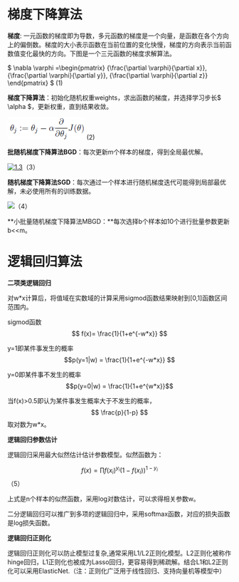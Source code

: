 # 梯度下降算法

**梯度**: 一元函数的梯度即为导数，多元函数的梯度是一个向量，是函数在各个方向上的偏倒数。梯度的大小表示函数在当前位置的变化快慢，梯度的方向表示当前函数值变化最快的方向。下图是一个三元函数的梯度求解算法。

$
\nabla \varphi =\begin{pmatrix}
{\frac{\partial \varphi}{\partial x}},  
{\frac{\partial \varphi}{\partial y}},
{\frac{\partial \varphi}{\partial z}}
\end{pmatrix} $ (1)

**梯度下降算法**：初始化随机权重weights，求出函数的梯度，并选择学习步长$ \alpha $，更新权重，直到结果收敛。

![](/assets/import_gd.png) (2)

**批随机梯度下降算法BGD**：每次更新m个样本的梯度，得到全局最优解。

[![](https://github.com/endymecy/spark-ml-source-analysis/raw/master/最优化算法/梯度下降/imgs/1.3.png "1.3")](https://github.com/endymecy/spark-ml-source-analysis/blob/master/最优化算法/梯度下降/imgs/1.3.png)（3）

**随机梯度下降算法SGD**：每次通过一个样本进行随机梯度迭代可能得到局部最优解，未必使用所有的训练数据。

![](http://upload-images.jianshu.io/upload_images/1825085-a08b3af9b8250e20.png?imageMogr2/auto-orient/strip|imageView2/2/w/1240)（4）

**小批量随机梯度下降算法MBGD：**每次选择b个样本如10个进行批量参数更新b&lt;&lt;m。

# 逻辑回归算法

**二项类逻辑回归**

对w\*x计算后，将值域在实数域的计算采用sigmod函数结果映射到[0,1]函数区间范围内。

sigmod函数 $$ f(x)= \frac{1}{1+e^{-w*x}} $$

y=1即某件事发生的概率$$p(y=1|w) = \frac{1}{1+e^{-w*x}} $$

y=0即某件事不发生的概率$$p(y=0|w) = \frac{1}{1+e^{w*x}}$$

当f\(x\)&gt;0.5即认为某件事发生概率大于不发生的概率，$$ \frac{p}{1-p} $$取对数为w\*x。

**逻辑回归参数估计**

逻辑回归采用最大似然估计估计参数模型。似然函数为：

$$f(x)= \prod f(x_i)^{y_i}(1-f(x_i))^{1-y_i}$$（5）

上式是n个样本的似然函数，采用log对数估计，可以求得相关参数w。

二分逻辑回归可以推广到多项的逻辑回归中，采用softmax函数，对应的损失函数是log损失函数。

**逻辑回归正则化**

逻辑回归正则化可以防止模型过复杂,通常采用L1/L2正则化模型。L2正则化被称作hinge回归，L1正则化也被成为Lasso回归，更容易得到稀疏解。结合L1和L2正则化可以采用ElasticNet.（注：正则化广泛用于线性回归、支持向量机等模型中）
